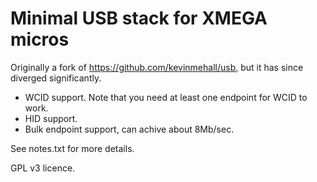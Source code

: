 # Minimal USB stack for XMEGA micros

Originally a fork of https://github.com/kevinmehall/usb, but it has since diverged significantly.

- WCID support. Note that you need at least one endpoint for WCID to work.
- HID support.
- Bulk endpoint support, can achive about 8Mb/sec.

See notes.txt for more details.

GPL v3 licence.
